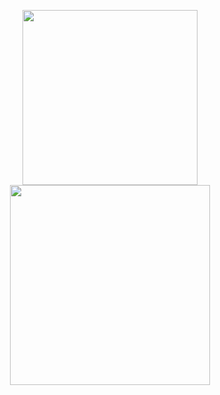 <!-- statistics by https://github.com/anuraghazra/github-readme-stats -->
<p align="center">
  <img src="https://github-readme-stats.vercel.app/api?username=TranKimTin&show_icons=true&show=reviews,discussions_started,discussions_answered,prs_merged&rank_icon=percentile" width="280" />
  <img src="https://github-readme-stats.vercel.app/api/top-langs/?username=TranKimTin&layout=compact&card_height=200" width="320" />
</p>
